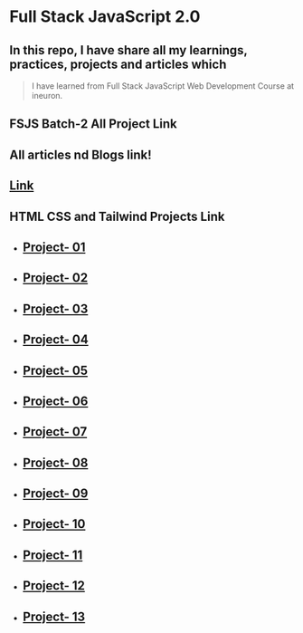 # Full Stack JavaScript 2.0


## In this repo, I have share all my learnings, practices, projects and articles which 
> I have learned from Full Stack JavaScript Web Development Course at ineuron.


## FSJS Batch-2 All Project Link

## All articles nd Blogs link!
## [Link]()

## HTML CSS and Tailwind Projects Link
- ## [Project- 01](https://github.com/krrishmittal/FSJS2.0/tree/main/HTML%20and%20CSS%20Assignment/Week%2003/FSJS%202.0%20Project%2001)

- ## [Project- 02](https://github.com/krrishmittal/FSJS2.0/tree/main/HTML%20and%20CSS%20Assignment/Week%2003/FSJS%202.0%20Project%2002)

- ## [Project- 03]()

- ## [Project- 04]()

- ## [Project- 05]()

- ## [Project- 06]()

- ## [Project- 07]()

- ## [Project- 08]()

- ## [Project- 09]()

- ## [Project- 10]()

- ## [Project- 11]()

- ## [Project- 12]()

- ## [Project- 13]()

